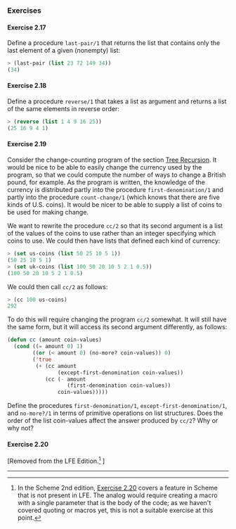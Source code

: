 ### Exercises

#### Exercise 2.17

Define a procedure ``last-pair/1`` that returns the list that contains only the last element of a given (nonempty) list:

```lisp
> (last-pair (list 23 72 149 34))
(34)
```

#### Exercise 2.18

Define a procedure ``reverse/1`` that takes a list as argument and returns a list of the same elements in reverse order:

```lisp
> (reverse (list 1 4 9 16 25))
(25 16 9 4 1)
```

#### Exercise 2.19

Consider the change-counting program of the section [Tree Recursion](). It would be nice to be able to easily change the currency used by the program, so that we could compute the number of ways to change a British pound, for example. As the program is written, the knowledge of the currency is distributed partly into the procedure ``first-denomination/1`` and partly into the procedure ``count-change/1`` (which knows that there are five kinds of U.S. coins). It would be nicer to be able to supply a list of coins to be used for making change.

We want to rewrite the procedure ``cc/2`` so that its second argument is a list of the values of the coins to use rather than an integer specifying which coins to use. We could then have lists that defined each kind of currency:

```lisp
> (set us-coins (list 50 25 10 5 1))
(50 25 10 5 1)
> (set uk-coins (list 100 50 20 10 5 2 1 0.5))
(100 50 20 10 5 2 1 0.5)
```
We could then call ``cc/2`` as follows:

```lisp
> (cc 100 us-coins)
292
```

To do this will require changing the program ``cc/2`` somewhat. It will still have the same form, but it will access its second argument differently, as follows:

```lisp
(defun cc (amount coin-values)
  (cond ((= amount 0) 1)
        ((or (< amount 0) (no-more? coin-values)) 0)
        ('true
         (+ (cc amount
                (except-first-denomination coin-values))
            (cc (- amount
                   (first-denomination coin-values))
                coin-values)))))
```
                
Define the procedures ``first-denomination/1``, ``except-first-denomination/1``, and ``no-more?/1`` in terms of primitive operations on list structures. Does the order of the list coin-values affect the answer produced by ``cc/2``? Why or why not?

#### Exercise 2.20

[Removed from the LFE Edition.[^1] ]

----

[^1]: In the Scheme 2nd edition, [Exercise 2.20](http://mitpress.mit.edu/sicp/full-text/book/book-Z-H-15.html) covers a feature in Scheme that is not present in LFE. The analog would require creating a macro with a single parameter that is the body of the code; as we haven't covered quoting or macros yet, this is not a suitable exercise at this point.
